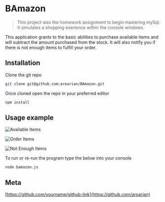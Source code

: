 # BAmazon
> This project was the homework assignment to begin mastering mySql. It simulates a shopping exerience within the console windows.

This application grants to the basic abilities to purchase available items and will subtract the amount purchased from the stock. It will also notify you if there is not enough items to fulfill your order.

## Installation

Clone the git repo
```sh
git clone git@github.com:aroarian/BAmazon.git
```

Once cloned open the repo in your preferred editor
```sh
npm install
```

## Usage example

![Available Items](BAmazon/screenshots/1.jpg)

![Order Items](BAmazon/screenshots/2.jpg)

![Not Enough Items](BAmazon/screenshots/3.jpg)

To run or re-run the program type the below into your console
```sh
node bamazon.js
```
## Meta

[https://github.com/yourname/github-link](https://github.com/aroarian)

 
